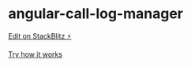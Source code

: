 # angular-call-log-manager

[Edit on StackBlitz ⚡️](https://stackblitz.com/edit/angular-call-log-manager)

[Try how it works](https://angular-call-log-manager.stackblitz.io)
